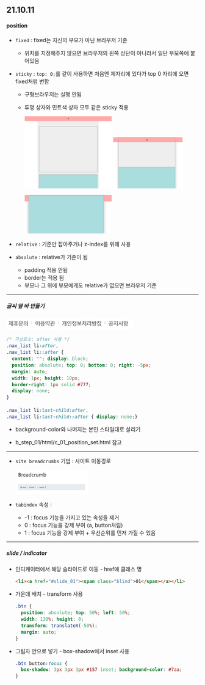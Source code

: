 ## 21.10.11

#### position

- `fixed` : fixed는 자신의 부모가 아닌 브라우저 기준

  - 위치를 지정해주지 않으면 브라우저의 왼쪽 상단이 아니라서 일단 부모쪽에 붙어있음

- `sticky` : `top: 0;`를 같이 사용하면 처음엔 제자리에 있다가 top 0 자리에 오면 fixed처럼 변함

  - 구형브라우저는 실행 안됨

  - 투명 상자와 민트색 상자 모두 같은 sticky 적용

    <img src="./images/sticky-1.png" width="50%"> <img src="./images/sticky-2.png" width="40%">

    

    

    <img src="./images/sticky-3.png" width="50%">





- `relative` : 기준만 잡아주거나 z-index를 위해 사용
- `absolute` : relative가 기준이 됨
  - padding 적용 안됨
  - border는 적용 됨
  - 부모나 그 위에 부모에게도 relative가 없으면 브라우저 기준

---

##### 글씨 옆 바 만들기

<img src="./images/bar_ex.png">

```css
/* 가상요소: after 사용 */
.nav_list li:after,
.nav_list li::after {
  content: ""; display: block;
  position: absolute; top: 0; bottom: 0; right: -5px;
  margin: auto;
  width: 1px; height: 10px;
  border-right: 1px solid #777;
  display: none;
} 

.nav_list li:last-child:after,
.nav_list li:last-child::after { display: none;}
```

- background-color와 나머지는 본인 스타일대로 살리기

- b_step_01/html/c_01_position_set.html 참고



---

- `site breadcrumbs` 기법 : 사이트 이동경로

  <img src="./images/breadcrumb.png" width="40%">

- `tabindex` 속성 : 

  - -1 : focus 기능을 가지고 있는 속성을 제거
  - 0 : focus 기능을 강제 부여 (a, button처럼)
  - 1 : focus 기능을 강제 부여 + 우선순위를 먼저 가질 수 있음

---

##### slide / indicator

- 인디케이터에서 해당 슬라이드로 이동 - href에 클래스 명

  ```html
  <li><a href="#slide_01"><span class="blind">01</span></a></li>
  ```

  

- 가운데 배치 - transform 사용

  ``` css
  .btn { 
    position: absolute; top: 50%; left: 50%;
    width: 130%; height: 0; 
    transform: translateX(-50%);
    margin: auto;
  }
  ```

- 그림자 안으로 넣기 - box-shadow에서 inset 사용

  ```css
  .btn button:focus { 
  	box-shadow: 3px 3px 3px #157 inset; background-color: #7aa;
  }
  ```

  